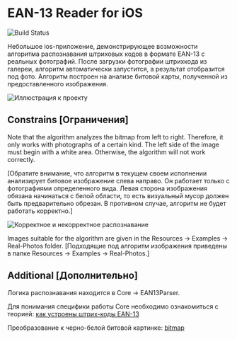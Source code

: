 # EAN-13 Reader for iOS

![Build Status](https://travis-ci.org/VikRudkovskaya/iOSBarcodeReaderEAN13.svg?branch=master)

Небольшое ios-приложение, демонстрирующее возможности алгоритма распознавания штриховых кодов в формате EAN-13 с реальных фотографий. После загрузки фотографии штрихкода из галереи,  алгоритм автоматически запустится, а результат отобразится под фото. Алгоритм построен на анализе битовой карты, полученной из предоставленного изображения.

![Иллюстрация к проекту](https://github.com/VikRudkovskaya/iOSBarcodeReaderEAN13/raw/master/Screenshots/barcode-ex-img.png)


##  Constrains [Ограничения]

Note that the algorithm analyzes the bitmap from left to right. Therefore, it only works with photographs of a certain kind. The left side of the image must begin with a white area. Otherwise, the algorithm will not work correctly.

[Обратите внимание, что алгоритм в текущем своем исполнении анализирует битовое изображение слева направо. Он работает только с фотографиями определенного вида. Левая сторона изображения обязана начинаться с белой области, то есть визуальный мусор должен быть предварительно обрезан. В противном случае, алгоритм не будет работать корректно.]

![Корректное и некорректное распознавание](https://github.com/VikRudkovskaya/iOSBarcodeReaderEAN13/raw/master/Screenshots/images-constraint.png)

Images suitable for the algorithm are given in the Resources -> Examples -> Real-Photos folder.
[Подходящие под алгоритм изображения приведены в папке Resources -> Examples -> Real-Photos.]

## Additional [Дополнительно]

Логика распознавания находится в Core -> EAN13Parser.

Для понимания специфики работы Core необходимо ознакомиться с теорией: [как устроены штрих-коды EAN-13](http://www.rion.ru/information/articles/general-barcode/)

Преобразование к черно-белой битовой картинке: [bitmap](https://www.raywenderlich.com/69855/image-processing-in-ios-part-1-raw-bitmap-modification) 



